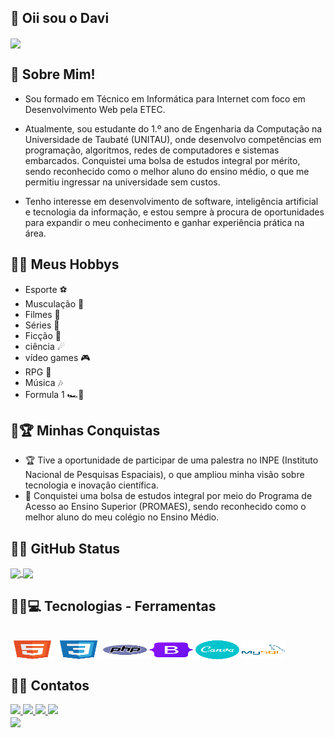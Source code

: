 ## 👋 Oii sou o Davi

<img height=200 align="center" src="https://www.slazzer.com/downloads/50a6cadd-f53b-11ef-9082-65458f23d306/2252292_mwAjC19b_prev_ui.png" />

## 👀 Sobre Mim!

- Sou formado em Técnico em Informática para Internet com foco em Desenvolvimento Web pela ETEC.

- Atualmente, sou estudante do 1.º ano de Engenharia da Computação na Universidade de Taubaté (UNITAU), onde desenvolvo competências em programação, algoritmos, redes de computadores e sistemas embarcados. Conquistei uma bolsa de estudos integral por mérito, sendo reconhecido como o melhor aluno do ensino médio, o que me permitiu ingressar na universidade sem custos.

- Tenho interesse em desenvolvimento de software, inteligência artificial e tecnologia da informação, e estou sempre à procura de oportunidades para expandir o meu conhecimento e ganhar experiência prática na área.

## 👾💪 Meus Hobbys

- Esporte ⚽️
- Musculação 💪
- Filmes 🎦
- Séries 🎦
- Ficção 🧹
- ciência ☄
- vídeo games 🎮
- RPG 🎲
- Música 🎶
- Formula 1 🏎🏁

## 🤩🏆 Minhas Conquistas

- 🏆 Tive a oportunidade de participar de uma palestra no INPE (Instituto Nacional de Pesquisas Espaciais), o que ampliou minha visão sobre tecnologia e inovação científica.
- 👑 Conquistei uma bolsa de estudos integral por meio do Programa de Acesso ao Ensino Superior (PROMAES), sendo reconhecido como o melhor aluno do meu colégio no Ensino Médio.

## 📃📃 GitHub Status

<a href="https://github.com/d4vi-max/github-readme-stats">
  <img height=200 align="center" src="https://github-readme-stats.vercel.app/api?username=d4vi-max&theme=dracula" />
</a>
<a href="https://github.com/d4vi-max/convoychat">
  <img height=200 align="center" src="https://github-readme-stats.vercel.app/api/top-langs?username=d4vi-max&layout=compact&langs_count=8&card_width=320&theme=dracula" />
</a>

## 👨‍💻💻 Tecnologias - Ferramentas

<div style="display: inline_block"><br>
    <img align="center" height="30" width="70" src="https://raw.githubusercontent.com/devicons/devicon/master/icons/html5/html5-original.svg">
    <img align="center" height="30" width="70" src="https://raw.githubusercontent.com/devicons/devicon/master/icons/css3/css3-original.svg">
    <img align="center" height="30" width="70" src="https://raw.githubusercontent.com/devicons/devicon/master/icons/php/php-original.svg">
    <img align="center" height="30" width="70" src="https://raw.githubusercontent.com/devicons/devicon/master/icons/bootstrap/bootstrap-original.svg">
    <img align="center" height="30" width="70" src="https://raw.githubusercontent.com/devicons/devicon/master/icons/canva/canva-original.svg">
    <img align="center" height="30" width="70" src="https://raw.githubusercontent.com/devicons/devicon/master/icons/mysql/mysql-original-wordmark.svg">
</div>

## 📌📌 Contatos

<div>
    <a href="https://www.youtube.com/@d4vi_964" target="_blank">
        <img src="https://img.shields.io/badge/YouTube-FF0000?style=for-the-badge&logo=youtube&logoColor=white" target="_blank">
    </a>
    <a href="https://www.instagram.com/zd4vi_i/" target="_blank">
        <img src="https://img.shields.io/badge/-Instagram-%23E4405F?style=for-the-badge&logo=instagram&logoColor=white" target="_blank">
    </a>
    <a href="mailto:davi.martins1362@gmail.com">
        <img src="https://img.shields.io/badge/Gmail-%23333333?style=for-the-badge&logo=gmail&logoColor=white" target="_blank">
    </a>
    <a href="https://www.linkedin.com/in/davi-nic%C3%A9sio-a35480279/" target="_blank">
        <img src="https://img.shields.io/badge/-LinkedIn-%230077B5?style=for-the-badge&logo=linkedin&logoColor=white" target="_blank">
    </a>
</div>

<img height=200 align="center" src="https://media3.giphy.com/media/kSxi9DiWH4Q8q1Kbql/giphy.gif?cid=6c09b9528opnifkxjnoo6dlativ2ho40bzizr6n4pqg557wf&ep=v1_stickers_search&rid=giphy.gif&ct=s" />




